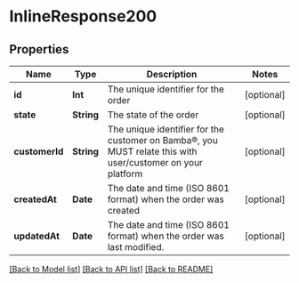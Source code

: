 # InlineResponse200

## Properties
Name | Type | Description | Notes
------------ | ------------- | ------------- | -------------
**id** | **Int** | The unique identifier for the order | [optional] 
**state** | **String** | The state of the order | [optional] 
**customerId** | **String** | The unique identifier for the customer on Bamba®, you MUST relate this with user/customer on your platform | [optional] 
**createdAt** | **Date** | The date and time (ISO 8601 format) when the order was created | [optional] 
**updatedAt** | **Date** | The date and time (ISO 8601 format) when the order was last modified. | [optional] 

[[Back to Model list]](../README.md#documentation-for-models) [[Back to API list]](../README.md#documentation-for-api-endpoints) [[Back to README]](../README.md)


